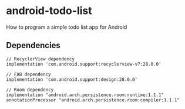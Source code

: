 # android-todo-list

How to program a simple todo list app for Android

## Dependencies

    // RecyclerView dependency
    implementation 'com.android.support:recyclerview-v7:28.0.0'

    // FAB dependency
    implementation 'com.android.support:design:28.0.0'

    // Room dependency
    implementation "android.arch.persistence.room:runtime:1.1.1"
    annotationProcessor "android.arch.persistence.room:compiler:1.1.1"
